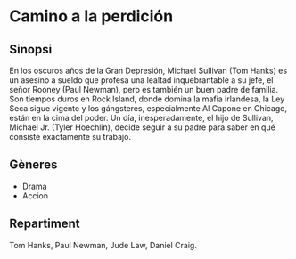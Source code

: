 # Camino a la perdición

## Sinopsi
En los oscuros años de la Gran Depresión, Michael Sullivan (Tom Hanks) es un asesino a sueldo que profesa una lealtad inquebrantable a su jefe, el señor Rooney (Paul Newman), pero es también un buen padre de familia. Son tiempos duros en Rock Island, donde domina la mafia irlandesa, la Ley Seca sigue vigente y los gángsteres, especialmente Al Capone en Chicago, están en la cima del poder. Un día, inesperadamente, el hijo de Sullivan, Michael Jr. (Tyler Hoechlin), decide seguir a su padre para saber en qué consiste exactamente su trabajo.

## Gèneres
- Drama
- Accion


## Repartiment
Tom Hanks, Paul Newman, Jude Law, Daniel Craig.